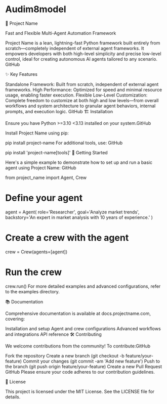 # Audim8model
🚀 Project Name

Fast and Flexible Multi-Agent Automation Framework​

Project Name is a lean, lightning-fast Python framework built entirely from scratch—completely independent of external agent frameworks. It empowers developers with both high-level simplicity and precise low-level control, ideal for creating autonomous AI agents tailored to any scenario.​
GitHub

✨ Key Features

Standalone Framework: Built from scratch, independent of external agent frameworks.
High Performance: Optimized for speed and minimal resource usage, enabling faster execution.
Flexible Low-Level Customization: Complete freedom to customize at both high and low levels—from overall workflows and system architecture to granular agent behaviors, internal prompts, and execution logic.​
GitHub
🏗️ Installation

Ensure you have Python >=3.10 <3.13 installed on your system.​
GitHub

Install Project Name using pip:

pip install project-name
For additional tools, use:​
GitHub

pip install 'project-name[tools]'
🧠 Getting Started

Here's a simple example to demonstrate how to set up and run a basic agent using Project Name:​
GitHub

from project_name import Agent, Crew

# Define your agent
agent = Agent(
    role='Researcher',
    goal='Analyze market trends',
    backstory='An expert in market analysis with 10 years of experience.'
)

# Create a crew with the agent
crew = Crew(agents=[agent])

# Run the crew
crew.run()
For more detailed examples and advanced configurations, refer to the examples directory.​

📚 Documentation

Comprehensive documentation is available at docs.projectname.com, covering:​

Installation and setup
Agent and crew configurations
Advanced workflows and integrations
API reference​
🛠️ Contributing

We welcome contributions from the community! To contribute:​
GitHub

Fork the repository
Create a new branch (git checkout -b feature/your-feature)
Commit your changes (git commit -am 'Add new feature')
Push to the branch (git push origin feature/your-feature)
Create a new Pull Request​
GitHub
Please ensure your code adheres to our contribution guidelines.​

📄 License

This project is licensed under the MIT License. See the LICENSE file for details.​
